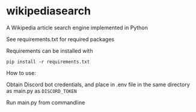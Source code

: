 # wikipediasearch
A Wikipedia article search engine implemented in Python

See requirements.txt for required packages


Requirements can be installed with
```
pip install -r requirements.txt
```

How to use:

Obtain Discord bot credentials, and place in .env file in the same directory as main.py as `DISCORD_TOKEN`

Run main.py from commandline
